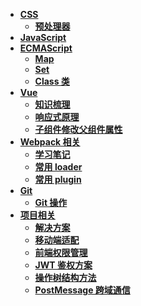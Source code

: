<!--
 * @Author: 刘晨曦
 * @Date: 2021-02-07 10:06:45
 * @LastEditTime: 2021-07-27 11:22:32
 * @LastEditors: Please set LastEditors
 * @Description: In User Settings Edit
 * @FilePath: \docsify-blog-master\docs\_siderbar.md
-->

- [**CSS**](css/index)
  - [**预处理器**](css/pre-processor)
- [**JavaScript**](javascript/instruction)
- [**ECMAScript**](ECMAScript/index)
  - [**Map**](ECMAScript/map)
  - [**Set**](ECMAScript/set)
  - [**Class 类**](ECMAScript/class)
- [**Vue**](vue/index)
  - [**知识梳理**](vue/document)
  - [**响应式原理**](vue/reactivity)
  - [**子组件修改父组件属性**](vue/component-communication)
- [**Webpack 相关**](webpack/index)
  - [**学习笔记**](webpack/learning-notes)
  - [**常用 loader**](webpack/loader)
  - [**常用 plugin**](webpack/plugin)
- [**Git**](git/index)
  - [**Git 操作**](git/instruction)
- [**项目相关**](project/index)
  - [**解决方案**](project/solution)
  - [**移动端适配**](project/mobile-adaptation)
  - [**前端权限管理**](project/access-control)
  - [**JWT 鉴权方案**](project/json-web-token)
  - [**操作树结构方法**](project/tree)
  - [**PostMessage 跨域通信**](project/postMessage)
